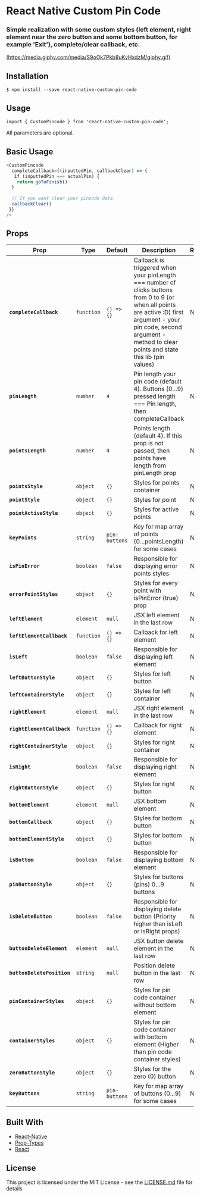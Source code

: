 # React Native Custom Pin Code
### Simple realization with some custom styles (left element, right element near the zero button and some bottom button, for example 'Exit'), complete/clear callback, etc.

(https://media.giphy.com/media/S9oOk7Pkb8uKvHxdzM/giphy.gif)

## Installation

```
$ npm install --save react-native-custom-pin-code
```

## Usage

`import { CustomPincode } from 'react-native-custom-pin-code';`

All parameters are optional.

## Basic Usage

```javascript
<CustomPincode
  completeCallback={(inputtedPin, callbackClear) => {
   if (inputtedPin === actualPin) {
    return goToFinish() 
  }
  
  // If you want clear your pincode data
  callbackClear()
 }}
/>
```

## Props

| Prop                     | Type      | Default | Description                                                                                           | Required |
| ------------------------ | --------- | ------- | ----------------------------------------------------------------------------------------------------- | -------- |
| **`completeCallback`**    | `function`  | `() => {}`  | Callback is triggered when your pinLength === number of clicks buttons from 0 to 9 (or when all points are active :D)  first argument - your pin code, second argument - method to clear points and state this lib (pin values)                                                     | No       |
| **`pinLength`**    | `number`  | `4`  | Pin length your pin code (default 4). Buttons (0...9) pressed length === Pin length, then completeCallback                                                   | No       |
| **`pointsLength`**    | `number`  | `4`  | Points length (default 4). If this prop is not passed, then points have length from pinLength prop                                         | No       |
| **`pointsStyle`**| `object`  | `{}`    | Styles for points container | No       |
| **`pointStyle`**| `object`  | `{}`    | Styles for point | No       |
| **`pointActiveStyle`**| `object`  | `{}`    | Styles for active points | No       |
| **`keyPoints`**| `string`  | `pin-buttons`    | Key for map array of points (0...pointsLength) for some cases | No       |
| **`isPinError`**      | `boolean`  | `false`  | Responsible for displaying error points styles                                                 | No       |
| **`errorPointStyles`**| `object`  | `{}`    | Styles for every point with isPinError (true) prop | No       |
| **`leftElement`**    | `element`  | `null`  | JSX left element in the last row                                                          | No       |
| **`leftElementCallback`**      | `function`  | `() => {}`  | Callback for left element                                                      | No       |
| **`isLeft`**      | `boolean`  | `false`  | Responsible for displaying left element                                                   | No       |
| **`leftButtonStyle`**| `object`  | `{}`    | Styles for left button | No       |
| **`leftContainerStyle`**| `object`  | `{}`    | Styles for left container | No       |
| **`rightElement`**| `element`  | `null`    | JSX right element in the last row | No       |
| **`rightElementCallback`**    | `function`  | `() => {}`  | Callback for right element                                                       | No       |
| **`rightContainerStyle`**| `object`  | `{}`    | Styles for right container | No       |
| **`isRight`**      | `boolean`  | `false`  | Responsible for displaying right element                                                      | No       |
| **`rightButtonStyle`**| `object`  | `{}`    | Styles for right button | No       |
| **`bottomElement`**    | `element`  | `null`  | JSX bottom element                                                   | No       |
| **`bottomCallback`**| `object`  | `{}`    | Styles for bottom button | No       |
| **`bottomElementStyle`**| `object`  | `{}`    | Styles for bottom button | No       |
| **`isBottom`**      | `boolean`  | `false`  | Responsible for displaying bottom element                                                      | No       |
| **`pinButtonStyle`**| `object`  | `{}`    | Styles for buttons (pins) 0...9 buttons | No       |
| **`isDeleteButton`**      | `boolean`  | `false`  | Responsible for displaying delete button (Priority higher than isLeft or isRight props)                                                 | No       |
| **`buttonDeleteElement`**    | `element`  | `null`  | JSX button delete element in the last row                                                          | No       |
| **`buttonDeletePosition`**    | `string`  | `null`  | Position delete button in the last row                                                          | No       |
| **`pinContainerStyles`**| `object`  | `{}`    | Styles for pin code container without bottom element | No       |
| **`containerStyles`**| `object`  | `{}`    | Styles for pin code container with bottom element (Higher than pin code container styles) | No       |
| **`zeroButtonStyle`**| `object`  | `{}`    | Styles for the zero (0) button | No       |
| **`keyButtons`**| `string`  | `pin-buttons`    | Key for map array of buttons (0...9) for some cases | No       |

## Built With

* [React-Native](https://facebook.github.io/react-native/)
* [Prop-Types](https://github.com/facebook/prop-types)
* [React](https://github.com/facebook/react)

## License

This project is licensed under the MIT License - see the [LICENSE.md](LICENSE.md) file for details

